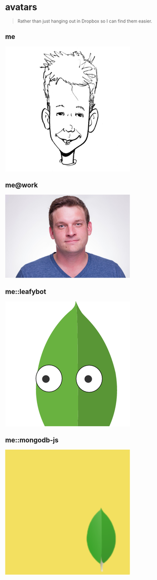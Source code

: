 # avatars

> Rather than just hanging out in Dropbox so I can find them easier.

## me

<img src="avatar.jpg" width="400" />

## me@work

<img src="avatar-work.jpg" width="400" />

## me::leafybot

<img src="avatar-work-leafy.png" width="400" />

## me::mongodb-js

<img src="avatar-work-mongodb-js.png" width="400" />

